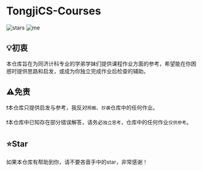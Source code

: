 # TongjiCS-Courses
![stars](https://flat.badgen.net/github/stars/youknowwhom/TongjiCS-Undergraduate-Courses)
![me](https://flat.badgen.net/static/powered%20by/Bryan%20Zheng/F96854)

## 💡初衷
本仓库旨在为同济计科专业的学弟学妹们提供课程作业方面的参考，希望能在你困惑时提供思路和启发，或成为你独立完成作业后检查的辅助。

## ⚠️免责
❗本仓库只提供启发与参考，我反对`照搬`、`抄袭`仓库中的任何作业。

❗本仓库中已知存在部分错误解答，请务必`独立思考`，仓库中的任何作业`仅供参考`。

## ⭐Star
如果本仓库有帮助到你，请不要吝啬手中的star，非常感谢！
